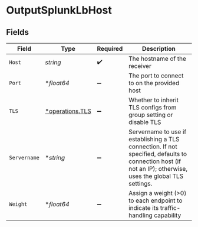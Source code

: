 # OutputSplunkLbHost


## Fields

| Field                                                                                                                                                      | Type                                                                                                                                                       | Required                                                                                                                                                   | Description                                                                                                                                                |
| ---------------------------------------------------------------------------------------------------------------------------------------------------------- | ---------------------------------------------------------------------------------------------------------------------------------------------------------- | ---------------------------------------------------------------------------------------------------------------------------------------------------------- | ---------------------------------------------------------------------------------------------------------------------------------------------------------- |
| `Host`                                                                                                                                                     | *string*                                                                                                                                                   | :heavy_check_mark:                                                                                                                                         | The hostname of the receiver                                                                                                                               |
| `Port`                                                                                                                                                     | **float64*                                                                                                                                                 | :heavy_minus_sign:                                                                                                                                         | The port to connect to on the provided host                                                                                                                |
| `TLS`                                                                                                                                                      | [*operations.TLS](../../models/operations/tls.md)                                                                                                          | :heavy_minus_sign:                                                                                                                                         | Whether to inherit TLS configs from group setting or disable TLS                                                                                           |
| `Servername`                                                                                                                                               | **string*                                                                                                                                                  | :heavy_minus_sign:                                                                                                                                         | Servername to use if establishing a TLS connection. If not specified, defaults to connection host (if not an IP); otherwise, uses the global TLS settings. |
| `Weight`                                                                                                                                                   | **float64*                                                                                                                                                 | :heavy_minus_sign:                                                                                                                                         | Assign a weight (>0) to each endpoint to indicate its traffic-handling capability                                                                          |